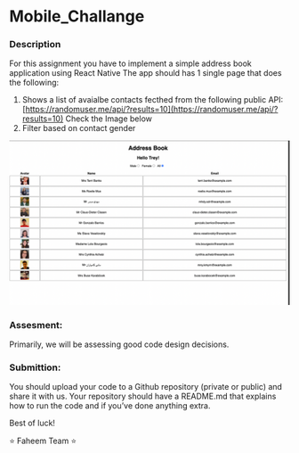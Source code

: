 # Mobile_Challange
### Description
For this assignment you have to implement a simple address book application using React Native
The app should has 1 single page that does the following:
1. Shows a list of avaialbe contacts fecthed from the following public API: [https://randomuser.me/api/?results=10](https://randomuser.me/api/?results=10) Check the Image below
2. Filter based on contact gender

![WireFrame](wireframe.png)


### Assesment:
Primarily, we will be assessing good code design decisions.


### Submittion:
You should upload your code to a Github repository (private or public) and share it with us. Your repository should have a README.md that explains how to run the code and if you’ve done anything extra.

Best of luck!

⭐️ Faheem Team ⭐️
